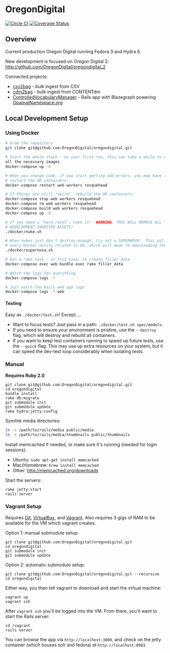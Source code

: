 OregonDigital
=============

[![Circle CI](https://circleci.com/gh/OregonDigital/oregondigital.svg?style=svg)](https://circleci.com/gh/OregonDigital/oregondigital)
[![Coverage Status](https://coveralls.io/repos/OregonDigital/oregondigital/badge.png)](https://coveralls.io/r/OregonDigital/oregondigital)

Overview
-----
Current production Oregon Digital running Fedora 3 and Hydra 6.

New development is focused on Oregon Digital 2: http://github.com/OregonDigital/oregondigital_2

Connected projects:
  - [csv2bag](https://github.com/OregonDigital/csv2bag) - bulk ingest from CSV
  - [cdm2bag](https://github.com/OregonDigital/cdm2bag) - bulk ingest from CONTENTdm
  - [ControlledVocabularyManager](https://github.com/OregonDigital/ControlledVocabularyManager) - Rails app with Blazegraph powering [OpaqueNamespace.org](http://opaquenamespace.org/)


Local Development Setup
-----

### Using Docker

```bash
# Grab the repository
git clone git@github.com:OregonDigital/oregondigital.git

# Start the whole stack - on your first run, this can take a while to download
all the necessary images
docker-compose up -d

# When you change code, if you start getting odd errors, you may have to
# restart the OD containers:
docker-compose restart web workers resquehead

# If things are still "weird", rebuild the OD containers:
docker-compose stop web workers resquehead
docker-compose rm web workers resquehead
docker-compose build web workers resquehead
docker-compose up -d

# If you need a "hard reset", nuke it!  WARNING: THIS WILL REMOVE ALL YOUR
# DEVELOPMENT-INGESTED ASSETS!
./docker/nuke.sh

# When nukes just don't destroy enough, try out a SUPERNOVA!  This will remove
# every Docker entity related to OD, which will mean re-downloading the images:
./docker/supernova.sh

# Run a rake task - in this case, to create filler data
docker-compose exec web bundle exec rake filler_data

# Watch the logs for everything
docker-compose logs -f

# Just watch the Rails web app logs
docker-compose logs -f web
```

#### Testing

Easy as `./docker/test.sh`!  Except....

- Want to focus tests?  Just pass in a path: `./docker/test.sh spec/models`.
- If you need to ensure your environment is pristine, use the `--destroy` flag,
  which will destroy and rebuild all containers.
- If you want to keep test containers running to speed up future tests, use the
  `--quick` flag.  This may use up extra resources on your system, but it can
  speed the dev-test loop considerably when isolating tests.

### Manual

**Requires Ruby 2.0**

    git clone git@github.com:OregonDigital/oregondigital.git
	cd oregondigital
	bundle install
	rake db:migrate
	git submodule init
	git submodule update
	rake hydra:jetty:config

Symlink media directories:

```bash
ln -s /path/to/rails/media public/media
ln -s /path/to/rails/media/thumbnails public/thumbnails
```

Install memcached if needed, or make sure it's running (needed for login sessions):

* Ubuntu: `sudo apt-get install memcached`
* Mac/Homebrew: `brew install memcached`
* Other: http://memcached.org/downloads

Start the servers:

    rake jetty:start
	rails server

### Vagrant Setup

Requires [Git](http://www.git-scm.com/),
[VirtualBox](https://www.virtualbox.org/), and
[Vagrant](http://www.vagrantup.com/).  Also requires 3 gigs of RAM to be
available for the VM which vagrant creates.

Option 1: manual submodule setup:

    git clone git@github.com:OregonDigital/oregondigital.git
    cd oregondigital
    git submodule init
    git submodule update

Option 2: automatic submodule setup:

    git clone git@github.com:OregonDigital/oregondigital.git --recursive
    cd oregondigital

Either way, you then tell vagrant to download and start the virtual machine:

    vagrant up
    vagrant ssh

After `vagrant ssh` you'll be logged into the VM.  From there, you'll want to
start the Rails server:

    cd /vagrant
    rails server

You can browse the app via `http://localhost:3000`, and check on the jetty
container (which houses solr and fedora) at `http://localhost:8983`.
